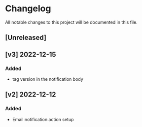 # Changelog
All notable changes to this project will be documented in this file.

## [Unreleased]

## [v3] 2022-12-15
### Added
- tag version in the notification body

## [v2] 2022-12-12
### Added
- Email notification action setup